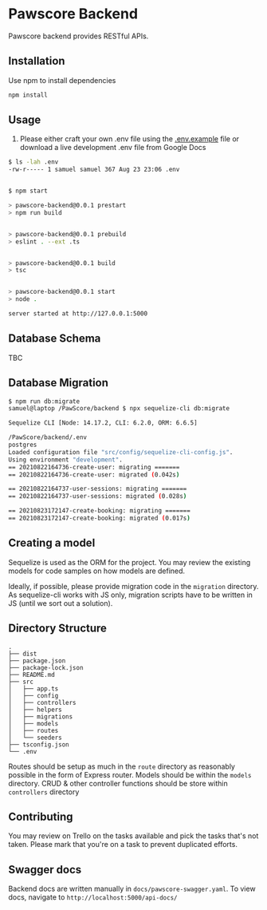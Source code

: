 # Pawscore Backend

Pawscore backend provides RESTful APIs.

## Installation

Use npm to install dependencies

```bash
npm install
```

## Usage

1. Please either craft your own .env file using the [.env.example](.env.example) file or download a live development .env file from Google Docs

```bash
$ ls -lah .env
-rw-r----- 1 samuel samuel 367 Aug 23 23:06 .env


$ npm start

> pawscore-backend@0.0.1 prestart
> npm run build


> pawscore-backend@0.0.1 prebuild
> eslint . --ext .ts


> pawscore-backend@0.0.1 build
> tsc


> pawscore-backend@0.0.1 start
> node .

server started at http://127.0.0.1:5000
```

## Database Schema
TBC

## Database Migration
```bash
$ npm run db:migrate
samuel@laptop /PawScore/backend $ npx sequelize-cli db:migrate

Sequelize CLI [Node: 14.17.2, CLI: 6.2.0, ORM: 6.6.5]

/PawScore/backend/.env
postgres
Loaded configuration file "src/config/sequelize-cli-config.js".
Using environment "development".
== 20210822164736-create-user: migrating =======
== 20210822164736-create-user: migrated (0.042s)

== 20210822164737-user-sessions: migrating =======
== 20210822164737-user-sessions: migrated (0.028s)

== 20210823172147-create-booking: migrating =======
== 20210823172147-create-booking: migrated (0.017s)
```

## Creating a model
Sequelize is used as the ORM for the project. You may review the existing models for code samples on how models are defined.

Ideally, if possible, please provide migration code in the `migration` directory. As sequelize-cli works with JS only, migration scripts have to be written in JS (until we sort out a solution).

## Directory Structure
```
.
├── dist
├── package.json
├── package-lock.json
├── README.md
├── src
│   ├── app.ts
│   ├── config
│   ├── controllers
│   ├── helpers
│   ├── migrations
│   ├── models
│   ├── routes
│   └── seeders
├── tsconfig.json
└── .env
```
Routes should be setup as much in the `route` directory as reasonably possible in the form of Express router.
Models should be within the `models` directory.
CRUD & other controller functions should be store within `controllers` directory


## Contributing
You may review on Trello on the tasks available and pick the tasks that's not taken. Please mark that you're on a task to prevent duplicated efforts.


## Swagger docs
Backend docs are written manually in `docs/pawscore-swagger.yaml`. To view docs, navigate to `http://localhost:5000/api-docs/`